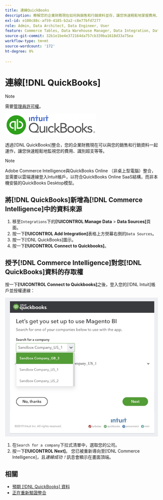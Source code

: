 ```yaml
---
title: 連線QuickBooks
description: 瞭解您的企業財務現在如何與銷售和行銷資料並存，讓您快速輕鬆地掌握費用、識別超支等等。
exl-id: e100c88c-af59-4185-b2a2-c8e77bfd7277
role: Admin, Data Architect, Data Engineer, User
feature: Commerce Tables, Data Warehouse Manager, Data Integration, Data Import/Export
source-git-commit: 32b1e1be4e372164da757cb339ba1618d33a75ea
workflow-type: tm+mt
source-wordcount: '172'
ht-degree: 0%

---
```


# 連線[!DNL QuickBooks]

>[!NOTE]
>
>需要[管理員許可權](../../../administrator/user-management/user-management.md)。

![](../../../assets/Quickbooks.png)

透過[!DNL QuickBooks]整合，您的企業財務現在可以與您的銷售和行銷資料一起運作，讓您快速輕鬆地監視您的費用、識別超支等等。

>[!NOTE]
>
>Adobe Commerce Intelligence與QuickBooks Online （非桌上型電腦）整合，並需要以雲端連線登入Intuit帳戶，以符合QuickBooks Online SaaS結構，而非本機安裝的QuickBooks Desktop模型。

## 將[!DNL QuickBooks]新增為[!DNL Commerce Intelligence]中的資料來源

1. 移至`Integrations`下的&#x200B;**[!UICONTROL Manage Data** > **Data Sources]**&#x200B;頁面。
1. 按一下&#x200B;**[!UICONTROL Add Integration]**&#x200B;表格上方熒幕右側的`Data Sources`。
1. 按一下[!DNL QuickBooks]圖示。
1. 按一下&#x200B;**[!UICONTROL Connect to Quickbooks]**。

## 授予[!DNL Commerce Intelligence]對您[!DNL QuickBooks]資料的存取權

按一下&#x200B;**[!UICONTROL Connect to Quickbooks]**&#x200B;之後，登入您的[!DNL Intuit]帳戶並授權連線：

![](../../../assets/QuickBooks_App_Store_1.jpg)

1. 在`Search for a company`下拉式清單中，選取您的公司。
1. 按一下&#x200B;**[!UICONTROL Next]**。 您已被重新導向至[!DNL Commerce Intelligence]，且&#x200B;*連線成功！*&#x200B;訊息會顯示在畫面頂端。

## 相關

* [預期 [!DNL QuickBooks] 資料](../integrations/quickbooks-data.md)
* [正在重新驗證整合](https://experienceleague.adobe.com/docs/commerce-knowledge-base/kb/how-to/mbi-reauthenticating-integrations.html)
